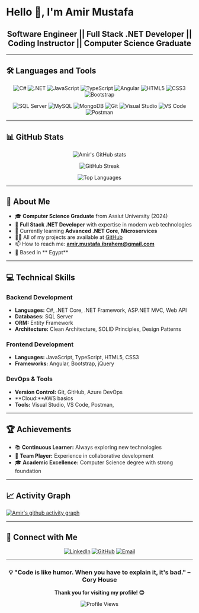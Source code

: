 # Hello 👋, I'm Amir Mustafa

<div align="center">

## Software Engineer || Full Stack .NET Developer ||  Coding Instructor || Computer Science Graduate

</div>

---

## 🛠️ Languages and Tools

<div align="center">

![C#](https://img.shields.io/badge/C%23-239120?style=for-the-badge&logo=c-sharp&logoColor=white)
![.NET](https://img.shields.io/badge/.NET-5C2D91?style=for-the-badge&logo=.net&logoColor=white)
![JavaScript](https://img.shields.io/badge/JavaScript-F7DF1E?style=for-the-badge&logo=javascript&logoColor=black)
![TypeScript](https://img.shields.io/badge/TypeScript-007ACC?style=for-the-badge&logo=typescript&logoColor=white)
![Angular](https://img.shields.io/badge/Angular-DD0031?style=for-the-badge&logo=angular&logoColor=white)
![HTML5](https://img.shields.io/badge/HTML5-E34F26?style=for-the-badge&logo=html5&logoColor=white)
![CSS3](https://img.shields.io/badge/CSS3-1572B6?style=for-the-badge&logo=css3&logoColor=white)
![Bootstrap](https://img.shields.io/badge/Bootstrap-563D7C?style=for-the-badge&logo=bootstrap&logoColor=white)

![SQL Server](https://img.shields.io/badge/Microsoft%20SQL%20Server-CC2927?style=for-the-badge&logo=microsoft%20sql%20server&logoColor=white)
![MySQL](https://img.shields.io/badge/MySQL-00000F?style=for-the-badge&logo=mysql&logoColor=white)
![MongoDB](https://img.shields.io/badge/MongoDB-4EA94B?style=for-the-badge&logo=mongodb&logoColor=white)
![Git](https://img.shields.io/badge/Git-F05032?style=for-the-badge&logo=git&logoColor=white)
![Visual Studio](https://img.shields.io/badge/Visual%20Studio-5C2D91.svg?style=for-the-badge&logo=visual-studio&logoColor=white)
![VS Code](https://img.shields.io/badge/Visual_Studio_Code-0078D4?style=for-the-badge&logo=visual%20studio%20code&logoColor=white)
![Postman](https://img.shields.io/badge/Postman-FF6C37?style=for-the-badge&logo=postman&logoColor=white)

</div>

---

## 📊 GitHub Stats

<div align="center">

![Amir's GitHub stats](https://github-readme-stats.vercel.app/api?username=AmirMostafa99&show_icons=true&theme=radical&hide_border=true&include_all_commits=true&count_private=true)

![GitHub Streak](https://github-readme-streak-stats.herokuapp.com/?user=AmirMostafa99&theme=radical&hide_border=true)

![Top Languages](https://github-readme-stats.vercel.app/api/top-langs/?username=AmirMostafa99&layout=compact&theme=radical&hide_border=true)

</div>

---

## 🚀 About Me

- 🎓 **Computer Science Graduate** from Assiut University (2024)
- 💼 **Full Stack .NET Developer** with expertise in modern web technologies
- 🌱 Currently learning **Advanced .NET Core**, **Microservices**
- 👨‍💻 All of my projects are available at [GitHub](https://github.com/AmirMostafa99)
- 📫 How to reach me: **amir.mustafa.ibrahem@gmail.com**
- 📍 Based in ** Egypt**

---

## 💻 Technical Skills

### Backend Development
- **Languages:** C#, .NET Core, .NET Framework, ASP.NET MVC, Web API
- **Databases:** SQL Server
- **ORM:** Entity Framework
- **Architecture:** Clean Architecture, SOLID Principles, Design Patterns

### Frontend Development
- **Languages:** JavaScript, TypeScript, HTML5, CSS3
- **Frameworks:** Angular, Bootstrap, jQuery

### DevOps & Tools
- **Version Control:** Git, GitHub, Azure DevOps
- **Cloud:**AWS basics
- **Tools:** Visual Studio, VS Code, Postman, 

---

## 🏆 Achievements

- 📚 **Continuous Learner:** Always exploring new technologies
- 🤝 **Team Player:** Experience in collaborative development
- 🎓 **Academic Excellence:** Computer Science degree with strong foundation

---

## 📈 Activity Graph

[![Amir's github activity graph](https://github-readme-activity-graph.vercel.app/graph?username=AmirMostafa99&theme=react-dark&hide_border=true)](https://github.com/AmirMustafa)

---

## 🤝 Connect with Me

<div align="center">

[![LinkedIn](https://img.shields.io/badge/LinkedIn-0077B5?style=for-the-badge&logo=linkedin&logoColor=white)](https://linkedin.com/in/amir-mustafa)
[![GitHub](https://img.shields.io/badge/GitHub-100000?style=for-the-badge&logo=github&logoColor=white)](https://github.com/AmirMustafa)
[![Email](https://img.shields.io/badge/Email-D14836?style=for-the-badge&logo=gmail&logoColor=white)](mailto:amir.mustafa.ibrahem@gmail.com)

</div>

---

<div align="center">

### 💡 "Code is like humor. When you have to explain it, it's bad." – Cory House

**Thank you for visiting my profile! 😊**

![Profile Views](https://komarev.com/ghpvc/?username=AmirMostafa99&color=brightgreen&style=flat-square)

</div>
